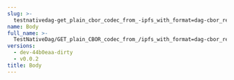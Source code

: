 ```yaml
---
slug: >-
  testnativedag-get_plain_cbor_codec_from_-ipfs_with_format=dag-cbor_returns_the_same_payload_as_the_raw_block-body
name: Body
full_name: >-
  TestNativeDag/GET_plain_CBOR_codec_from_/ipfs_with_format=dag-cbor_returns_the_same_payload_as_the_raw_block/Body
versions:
  - dev-44b0eaa-dirty
  - v0.0.2
title: Body
---
```


